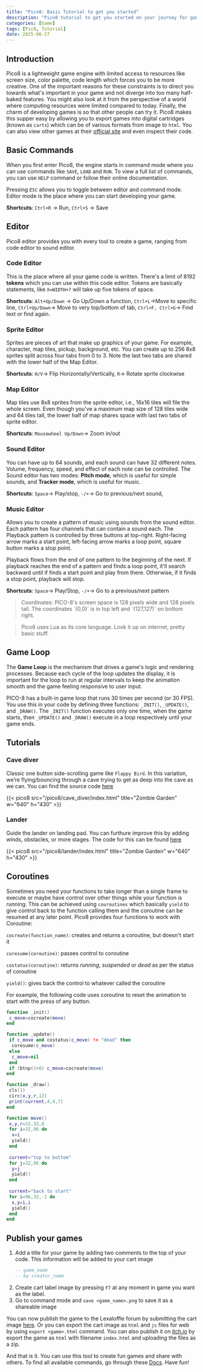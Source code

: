 ```yaml
---
title: "Pico8: Basic Tutorial to get you started"
description: "Pico8 tutorial to get you started on your journey for game development"
categories: [Game]
tags: [Pic8, Tutorial]
date: 2025-06-27
---
```


## Introduction

Pico8 is a lightweight game engine with limited access to resources like screen size, color palette, code length which
forces you to be more creative. One of the important reasons for these constraints is to direct you towards what's important
in your game and not diverge into too many half-baked features. You might also look at it from the perspective of a world
where computing resources were limited compared to today. Finally, the charm of developing games is so that other people
can try it. Pico8 makes this supper easy by allowing you to export games into digital cartridges (known as `carts`) which
can be of various formats from image to `html`. You can also view other games at their [official site](https://www.lexaloffle.com/pico-8.php)
and even inspect their code.

## Basic Commands
When you first enter Pico8, the engine starts in command mode where you can use commands like `SAVE`, `LOAD` and `RUN`.
To view a full list of commands, you can use `HELP` command or follow their online documentation.

Pressing `ESC` allows you to toggle between editor and command mode. Editor mode is the place where you can start 
developing your game.

**Shortcuts**: `Ctrl+R` → Run, `Ctrl+S` → Save

## Editor
Pico8 editor provides you with every tool to create a game, ranging from code editor to sound editor.

### Code Editor
This is the place where all your game code is written. There's a limit of 8192 **tokens** which you can use within this 
code editor. Tokens are basically statements, like `X=WIDTH+7` will take up five tokens of space.

**Shortcuts**: `Alt+Up/Down` → Go Up/Down a function, `Ctrl+L`→Move to specific line, `Ctrl+Up/Down`→ Move 
to very top/bottom of tab, `Ctrl+F, Ctrl+G`→ Find text or find again.

### Sprite Editor
Sprites are pieces of art that make up graphics of your game. For example, character, map tiles, pickup, background, etc.
You can create up to 256 8x8 sprites split across four tabs from 0 to 3. Note the last two tabs are shared with the lower
half of the Map Editor.

**Shortcuts**: `H/V`→ Flip Horizontally/Vertically, `R`→ Rotate sprite clockwise

### Map Editor
Map tiles use 8x8 sprites from the sprite editor, i.e., 16x16 tiles will file the whole screen. Even though you've
 a maximum map size of 128 tiles wide and 64 tiles tall, the lower half of map shares space with last two tabs of sprite
editor.

**Shortcuts**: `Mousewheel Up/Down`→ Zoom in/out

### Sound Editor
You can have up to 64 sounds, and each sound can have 32 different notes. Volume, frequency, speed, and effect of 
each note can be controlled. The Sound editor has two modes: **Pitch mode**, which is useful for simple sounds, and 
**Tracker mode**, which is useful for music.

**Shortcuts**: `Space`→ Play/stop, `-/+`→ Go to previous/next sound, 

### Music Editor

Allows you to create a pattern of music using sounds from the sound editor. Each pattern has four channels that can
contain a sound each. The Playback pattern is controlled by three buttons at top-right. Right-facing arrow marks a start
point, left-facing arrow marks a loop point, square button marks a stop point.

Playback flows from the end of one pattern to the beginning of the next. If playback reaches the end of a pattern and 
finds a loop point, it'll search backward until if finds a start point and play from there. Otherwise, if it finds a stop
point, playback will stop.

**Shortcuts**: `Space`→ Play/Stop, `-/+`→ Go to a previous/next pattern

<blockquote>
Coordinates: PICO-8's screen space is 128 pixels wide and 128 pixels tall. The coordinates `(0,0)` is in top left and `(127,127)`
on bottom right.
</blockquote>

<blockquote>
Pico8 uses Lua as its core language. Look it up on internet, pretty basic stuff.
</blockquote>

## Game Loop
The **Game Loop** is the mechanism that drives a game's logic and rendering processes.
Because each cycle of the loop updates the display, it is important for the loop to run at regular intervals to keep
the animation smooth and the game feeling responsive to user input.

PICO-8 has a built-in game loop that runs 30 times per second (or 30 FPS).
You use this in your code by defining three functions: `_INIT()`, `_UPDATE()`, and `_DRAW()`.
The `_INIT()` function executes only one time, when the game starts, then `_UPDATE()` and `_DRAW()` execute in a loop
respectively until your game ends.

## Tutorials
### Cave diver
Classic one button side-scrolling game like `Flappy Bird`. In this variation, we’re flying/bouncing
through a cave trying to get as deep into the cave as we can. You can find the source code [here](cave_diver.lua)

{{< pico8 src="/pico8/cave_diver/index.html" title="Zombie Garden" w="640" h="430" >}}

### Lander
Guide the lander on landing pad. You can furthure improve this by adding winds, obstacles, or more stages.
The code for this can be found [here](lander.lua)

{{< pico8 src="/pico8/lander/index.html" title="Zombie Garden" w="640" h="430" >}}

## Coroutines
Sometimes you need your functions to take longer than a single frame to execute or maybe have control over 
other things while your function is running. This can be achieved using `couroutines` which basically
`yield` to give control back to the function calling them and the coroutine can be resumed at any later point.
Pico8 provides four functions to work with Coroutine:

`cocreate(function_name)`: creates and returns a coroutine, but doesn't start it

`coresume(coroutine)`: passes control to coroutine

`costatus(coroutine)`: returns _running_, _suspended_ or _dead_ as per the status of coroutine

`yield()`: gives back the control to whatever called the coroutine

For example, the following code uses coroutine to reset the animation to start with the press of any button.
```lua
function _init()
 c_move=cocreate(move)
end

function _update()
 if c_move and costatus(c_move) != "dead" then
  coresume(c_move)
 else
  c_move=nil
 end
 if (btnp()>0) c_move=cocreate(move)
end

function _draw()
 cls(1)
 circ(x,y,r,12)
 print(current,4,4,7)
end

function move()
 x,y,r=32,32,8
 for i=32,96 do
  x=i
  yield()
 end
 
 current="top to bottom"
 for j=32,96 do
  y=j
  yield()
 end
 
 current="back to start"
 for i=96,32,-1 do
  x,y=i,i
  yield()
 end
end
```

## Publish your games
1. Add a title for your game by adding two comments to the top of your code. 
   This information will be added to your cart image
      ```lua
      -- game_name
      -- by creator_name
      ```
2. Create cart label image by pressing `F7` at any moment in game you want as the label.
3. Go to command mode and `save <game_name>.png` to save it as a shareable image

You can now publish the game to the Lexaloffle forum by submitting the cart image [here](https://www.lexaloffle.com/pico-8.php?page=submit).
Or you can export the cart image as `html` and `js` files for web by using `export <game>.html` command. You can also publish it
on [itch.io](https://itch.io/) by export the game as `html` with filename `index.html` and uploading the files as a zip.

And that is it. You can use this tool to create fun games and share with others. 
To find all available commands, go through these [Docs](https://www.lexaloffle.com/dl/docs/pico-8_manual.html). Have fun!